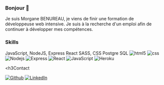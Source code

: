 ### Bonjour 👋

Je suis Morgane BENUREAU, je viens de finir une formation de développeuse web intensive.
Je suis à la recherche d'un emploi afin de continuer à développer mes compétences.


<h3>Skills</h3>

JavaScript, NodeJS, Express
React
SASS, CSS
Postgre SQL
<img alt="html5" src="https://img.shields.io/badge/-HTML5-E34F26?style=flat-square&logo=html5&logoColor=white" />
<img alt="css" src="https://img.shields.io/badge/-Css-4fc08d?style=flat-square&logo=Css.js&logoColor=white" />  
<img alt="Nodejs" src="https://img.shields.io/badge/-Nodejs-43853d?style=flat-square&logo=Node.js&logoColor=white" />
<img alt="Express" src="https://img.shields.io/badge/-Express-764ABC?style=flat-square&logo=express&logoColor=white" />
<img alt="React" src="https://img.shields.io/badge/-React-45b8d8?style=flat-square&logo=react&logoColor=white" />
<img alt="JavaScript" src="https://img.shields.io/badge/-JavaScript-007ACC?style=flat-square&logo=javascript&logoColor=white" />
<img alt="Heroku" src="https://img.shields.io/badge/-Heroku-430098?style=flat-square&logo=heroku&logoColor=white" />


<h3Contact</h3>
<p><a href="https://github.com/MorganeBENUREAU" target="_blank"><img alt="Github" src="https://img.shields.io/badge/GitHub-%2312100E.svg?&style=for-the-badge&logo=Github&logoColor=white" /></a> <a href="https://www.linkedin.com/in/morganebenureau/" target="_blank"><img alt="LinkedIn" src="https://img.shields.io/badge/linkedin-%230077B5.svg?&style=for-the-badge&logo=linkedin&logoColor=white" /></a> 
</p>

